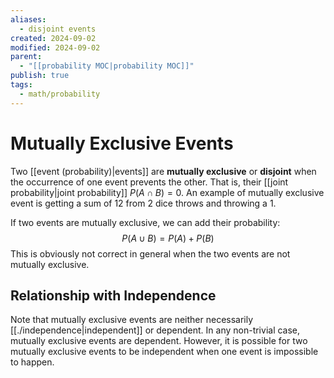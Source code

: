 ```yaml
---
aliases:
  - disjoint events
created: 2024-09-02
modified: 2024-09-02
parent:
  - "[[probability MOC|probability MOC]]"
publish: true
tags:
  - math/probability
---
```

# Mutually Exclusive Events

Two [[event (probability)|events]] are **mutually exclusive** or **disjoint** when the occurrence of one event prevents the other. That is, their [[joint probability|joint probability]] $P(A \cap B) = 0$. An example of mutually exclusive event is getting a sum of 12 from 2 dice throws and throwing a 1.

If two events are mutually exclusive, we can add their probability:
$$
P(A \cup B) = P(A) + P(B)
$$
This is obviously not correct in general when the two events are not mutually exclusive.

## Relationship with Independence
Note that mutually exclusive events are neither necessarily [[./independence|independent]] or dependent. In any non-trivial case, mutually exclusive events are dependent. However, it is possible for two mutually exclusive events to be independent when one event is impossible to happen.